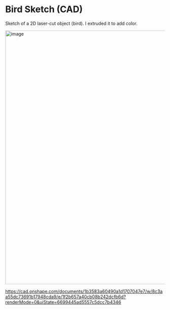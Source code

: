 # Bird Sketch (CAD)

Sketch of a 2D laser-cut object (bird). I extruded it to add color.

<img width="800" alt="image" src="https://github.com/user-attachments/assets/878019ea-761c-4f88-8c6e-bf69a21ab73b">

https://cad.onshape.com/documents/1b3583a60490a1d1707047e7/w/8c3aa55dc73691b17948cda9/e/1f2b657a40cb08b242dcfb6d?renderMode=0&uiState=6699445ad5557c5dcc7b4346

